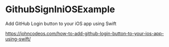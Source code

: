 # GithubSignIniOSExample
Add GitHub Login button to your iOS app using Swift

https://johncodeos.com/how-to-add-github-login-button-to-your-ios-app-using-swift/
